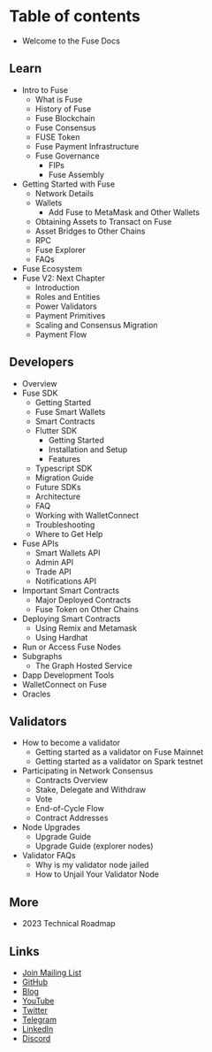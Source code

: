 # Table of contents

* Welcome to the Fuse Docs

## Learn <a href="#understanding-fuse" id="understanding-fuse"></a>

* Intro to Fuse
  * What is Fuse
  * History of Fuse
  * Fuse Blockchain
  * Fuse Consensus
  * FUSE Token
  * Fuse Payment Infrastructure
  * Fuse Governance
    * FIPs
    * Fuse Assembly
* Getting Started with Fuse
  * Network Details
  * Wallets
    * Add Fuse to MetaMask and Other Wallets
  * Obtaining Assets to Transact on Fuse
  * Asset Bridges to Other Chains
  * RPC
  * Fuse Explorer
  * FAQs
* Fuse Ecosystem
* Fuse V2: Next Chapter
  * Introduction
  * Roles and Entities
  * Power Validators
  * Payment Primitives
  * Scaling and Consensus Migration
  * Payment Flow

## Developers

* Overview
* Fuse SDK
  * Getting Started
  * Fuse Smart Wallets
  * Smart Contracts
  * Flutter SDK
    * Getting Started
    * Installation and Setup
    * Features
  * Typescript SDK
  * Migration Guide
  * Future SDKs
  * Architecture
  * FAQ
  * Working with WalletConnect
  * Troubleshooting
  * Where to Get Help
* Fuse APIs
  * Smart Wallets API
  * Admin API
  * Trade API
  * Notifications API
* Important Smart Contracts
  * Major Deployed Contracts
  * Fuse Token on Other Chains
* Deploying Smart Contracts
  * Using Remix and Metamask
  * Using Hardhat
* Run or Access Fuse Nodes
* Subgraphs
  * The Graph Hosted Service
* Dapp Development Tools
* WalletConnect on Fuse
* Oracles

## Validators

* How to become a validator
  * Getting started as a validator on Fuse Mainnet
  * Getting started as a validator on Spark testnet
* Participating in Network Consensus
  * Contracts Overview
  * Stake, Delegate and Withdraw
  * Vote
  * End-of-Cycle Flow
  * Contract Addresses
* Node Upgrades
  * Upgrade Guide
  * Upgrade Guide (explorer nodes)
* Validator FAQs
  * Why is my validator node jailed
  * How to Unjail Your Validator Node

## More

* 2023 Technical Roadmap

## Links

* [Join Mailing List](https://cdn.forms-content.sg-form.com/d81bb4fc-c732-11e9-a6f6-de5802169549)
* [GitHub](https://github.com/fuseio)
* [Blog](https://news.fuse.io/)
* [YouTube](https://www.youtube.com/channel/UC7NaJ0UhmyHi5MvZSk61akA)
* [Twitter](https://twitter.com/fuse\_network)
* [Telegram](https://t.me/fuseio)
* [LinkedIn](https://www.linkedin.com/company/fuseio/)
* [Discord](https://discord.com/invite/jpPMeSZ)
